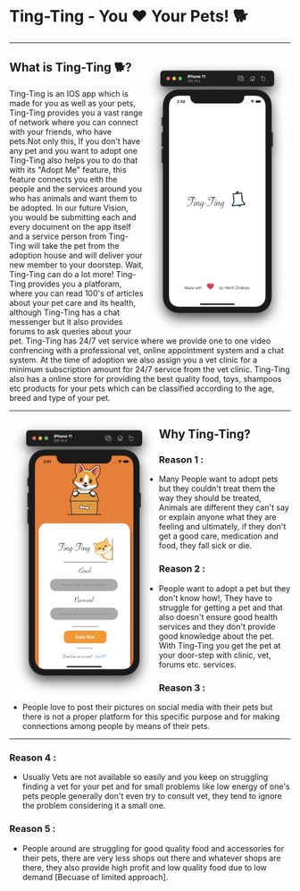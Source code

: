 # Ting-Ting - You ❤️ Your Pets! 🐕

---

## 
<img align="right" width="263" height="494" src="https://github.com/HENIT0885/Ting-Ting/blob/1021c2b5591068173529e6a5c6c36e9a6ba4a261/Ting-Ting%20-%20You%20%E2%9D%A4%EF%B8%8F%20Your%20Pets!%20%F0%9F%90%95%209c22396b126b4adc928df831de77cd37/Untitled.png">

## What is Ting-Ting 🐕?

Ting-Ting is an IOS app which is made for you as well as your pets, Ting-Ting provides you a vast range of network where you can connect with your friends, who have pets.Not only this, If you don't have any pet and you want to adopt one Ting-Ting also helps you to do that with its "Adopt Me" feature, this feature connects you eith the people and the services around you who has animals and want them to be adopted. In our future Vision, you would be submitting each and every document on the app itself and a service person from Ting-Ting will take the pet from the adoption house and will deliver your new member to your doorstep. Wait, Ting-Ting can do a lot more! Ting-Ting provides you a platforam, where you can read 100's of articles about your pet care and its health, although Ting-Ting has a chat messenger but it also provides forums to ask queries about your pet. Ting-Ting has 24/7 vet service where we provide one to one video confrencing with a professional vet, online appointment system and a chat system. At the time of adoption we also assign you a vet clinic for a minimum subscription amount for 24/7 service from the vet clinic. Ting-Ting also has a online store for providing the best quality food, toys, shampoos etc products for your pets which can be classified according to the age, breed and type of your pet.

---

<img align="left" width="268" height="500" src="https://github.com/HENIT0885/Ting-Ting/blob/48162595cfb4614061bd176b7a8c1c2df8a90f59/Ting-Ting%20-%20You%20%E2%9D%A4%EF%B8%8F%20Your%20Pets!%20%F0%9F%90%95%209c22396b126b4adc928df831de77cd37/Untitled%201.png">


## Why Ting-Ting?

### **Reason 1 :**

- Many People want to adopt pets but they couldn't treat them the way they should be treated, Animals are different they can't say or explain anyone what they are feeling and ultimately, if they don't get a good care, medication and food, they fall sick or die.

### **Reason 2 :**

- People want to adopt a pet but they don't know how!, They have to struggle for getting a pet and that also doesn't ensure good health services and they don't provide good knowledge about the pet. With Ting-Ting you get the pet at your door-step with clinic, vet, forums etc. services.

### **Reason 3 :**

- People love to post their pictures on social media with their pets but there is not a proper platform for this specific purpose and for making connections among people by means of their pets.

---

### **Reason 4 :**

- Usually Vets are not available so easily and you keep on struggling finding a vet for your pet and for small problems like low energy of one's pets people generally don't even try to consult vet, they tend to ignore the problem considering it a small one.

### **Reason 5 :**

- People around are struggling for good quality food and accessories for their pets, there are very less shops out there and whatever shops are there, they also provide high profit and low quality food due to low demand [Becuase of limited approach].
